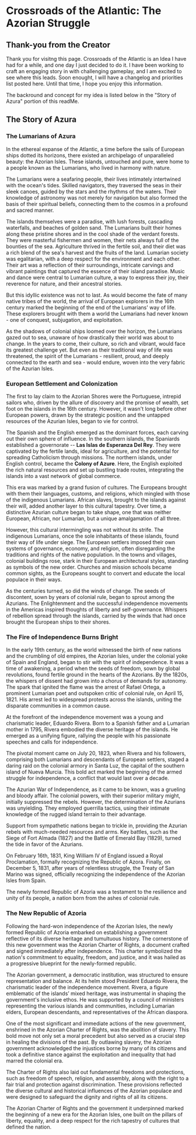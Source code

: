 # Crossroads of the Atlantic: The Azorian Struggle
## Thank-you from the Creator
Thank you for visitng this page. Crossroads of the Atlantic is an Idea I have had for a while, and one day I just decided to do it. I have been working to craft an engaging story in with challenging gameplay, and I am excited to see where this leads. Soon enought, I will have a changelog and priorities list posted here. Until that time, I hope you enjoy this information. 

The backround and concept for my idea is listed below in the "Story of Azura" portion of this readMe.

## The Story of Azura
### The Lumarians of Azura
In the ethereal expanse of the Atlantic, a time before the sails of European ships dotted its horizons, there existed an archipelago of unparalleled beauty: the Azorian Isles. These islands, untouched and pure, were home to a people known as the Lumarians, who lived in harmony with nature.

The Lumarians were a seafaring people, their lives intimately intertwined with the ocean's tides. Skilled navigators, they traversed the seas in their sleek canoes, guided by the stars and the rhythms of the waters. Their knowledge of astronomy was not merely for navigation but also formed the basis of their spiritual beliefs, connecting them to the cosmos in a profound and sacred manner.

The islands themselves were a paradise, with lush forests, cascading waterfalls, and beaches of golden sand. The Lumarians built their homes along these pristine shores and in the cool shade of the verdant forests. They were masterful fishermen and women, their nets always full of the bounties of the sea. Agriculture thrived in the fertile soil, and their diet was a rich blend of the sea's harvest and the fruits of the land. Lumarian society was egalitarian, with a deep respect for the environment and each other. Their art was a reflection of their surroundings, intricate carvings and vibrant paintings that captured the essence of their island paradise. Music and dance were central to Lumarian culture, a way to express their joy, their reverence for nature, and their ancestral stories.

But this idyllic existence was not to last. As would become the fate of many native tribes of the world, the arrival of European explorers in the 16th century marked the beginning of the end of the Lumarians' way of life. These explorers brought with them a world the Lumarians had never known - one of conquest, subjugation, and exploitation.

As the shadows of colonial ships loomed over the horizon, the Lumarians gazed out to sea, unaware of how drastically their world was about to change. In the years to come, their culture, so rich and vibrant, would face its greatest challenge yet. But even as their traditional way of life was threatened, the spirit of the Lumarians - resilient, proud, and deeply connected to the earth and sea - would endure, woven into the very fabric of the Azurian Isles.

### European Settlement and Colonization
The first to lay claim to the Azorian Shores were the Portuguese, intrepid sailors who, driven by the allure of discovery and the promise of wealth, set foot on the islands in the 16th century. However, it wasn't long before other European powers, drawn by the strategic position and the untapped resources of the Azurian Isles, began to vie for control.

The Spanish and the English emerged as the dominant forces, each carving out their own sphere of influence. In the southern islands, the Spaniards established a governorate --
**Las Islas de Esperanza Del Rey**. They were captivated by the fertile lands, ideal for agriculture, and the potential for spreading Catholicism through missions. The northern islands, under English control, became the **Colony of Azure**. Here, the English exploited the rich natural resources and set up bustling trade routes, integrating the islands into a vast network of global commerce.

This era was marked by a grand fusion of cultures. The Europeans brought with them their languages, customs, and religions, which mingled with those of the indigenous Lumarians. African slaves, brought to the islands against their will, added another layer to this cultural tapestry. Over time, a distinctive Azurian culture began to take shape, one that was neither European, African, nor Lumarian, but a unique amalgamation of all three.

However, this cultural intermingling was not without its strife. The indigenous Lumarians, once the sole inhabitants of these islands, found their way of life under siege. The European settlers imposed their own systems of governance, economy, and religion, often disregarding the traditions and rights of the native population. In the towns and villages, colonial buildings rose, stark in their European architectural styles, standing as symbols of the new order. Churches and mission schools became common sights, as the Europeans sought to convert and educate the local populace in their ways.

As the centuries turned, so did the winds of change. The seeds of discontent, sown by years of colonial rule, began to sprout among the Azurians. The Enlightenment and the successful independence movements in the Americas inspired thoughts of liberty and self-governance. Whispers of rebellion spread through the islands, carried by the winds that had once brought the European ships to their shores.

### The Fire of Independence Burns Bright
In the early 19th century, as the world witnessed the birth of new nations and the crumbling of old empires, the Azorian Isles, under the colonial yoke of Spain and England, began to stir with the spirit of independence. It was a time of awakening, a period when the seeds of freedom, sown by global revolutions, found fertile ground in the hearts of the Azorians.
By the 1820s, the whispers of dissent had grown into a chorus of demands for autonomy. The spark that ignited the flame was the arrest of Rafael Ortega, a prominent Lumarian poet and outspoken critic of colonial rule, on April 15, 1821. His arrest led to widespread protests across the islands, uniting the disparate communities in a common cause.

At the forefront of the independence movement was a young and charismatic leader, Eduardo Rivera. Born to a Spanish father and a Lumarian mother in 1795, Rivera embodied the diverse heritage of the islands. He emerged as a unifying figure, rallying the people with his passionate speeches and calls for independence.

The pivotal moment came on July 20, 1823, when Rivera and his followers, comprising both Lumarians and descendants of European settlers, staged a daring raid on the colonial armory in Santa Luz, the capital of the southern island of Nueva Murcia. This bold act marked the beginning of the armed struggle for independence, a conflict that would last over a decade.

The Azurian War of Independence, as it came to be known, was a grueling and bloody affair. The colonial powers, with their superior military might, initially suppressed the rebels. However, the determination of the Azurians was unyielding. They employed guerrilla tactics, using their intimate knowledge of the rugged island terrain to their advantage.

Support from sympathetic nations began to trickle in, providing the Azurian rebels with much-needed resources and arms. Key battles, such as the Siege of Fort Almada (1827) and the Battle of Emerald Bay (1829), turned the tide in favor of the Azurians.

On February 16th, 1831, King William IV of England issued a Royal Proclamation, formally recognizing the Republic of Azora. Finally, on December 5, 1831, after years of relentless struggle, the Treaty of San Marino was signed, officially recognizing the independence of the Azorian Isles from Spain. 

The newly formed Republic of Azoria was a testament to the resilience and unity of its people, a nation born from the ashes of colonial rule.

### The New Republic of Azoria
Following the hard-won independence of the Azorian Isles, the newly formed Republic of Azoria embarked on establishing a government reflective of its diverse heritage and tumultuous history. The cornerstone of this new government was the Azorian Charter of Rights, a document crafted and signed immediately after independence. This charter symbolized the nation's commitment to equality, freedom, and justice, and it was hailed as a progressive blueprint for the newly-formed republic.

The Azorian government, a democratic institution, was structured to ensure representation and balance. At its helm stood President Eduardo Rivera, the charismatic leader of the independence movement. Rivera, a figure emblematic of the islands’ mixed heritage, was instrumental in shaping the government's inclusive ethos. He was supported by a council of ministers representing the various islands and communities, including Lumarian elders, European descendants, and representatives of the African diaspora.

One of the most significant and immediate actions of the new government, enshrined in the Azorian Charter of Rights, was the abolition of slavery. This bold move not only set a moral precedent but also served as a crucial step in healing the divisions of the past. By outlawing slavery, the Azorian government acknowledged the injustices borne by many of its citizens and took a definitive stance against the exploitation and inequality that had marred the colonial era.

The Charter of Rights also laid out fundamental freedoms and protections, such as freedom of speech, religion, and assembly, along with the right to a fair trial and protection against discrimination. These provisions reflected the diverse cultural and historical influences of the Azorian populace and were designed to safeguard the dignity and rights of all its citizens.

The Azorian Charter of Rights and the government it underpinned marked the beginning of a new era for the Azorian Isles, one built on the pillars of liberty, equality, and a deep respect for the rich tapestry of cultures that defined the nation.
